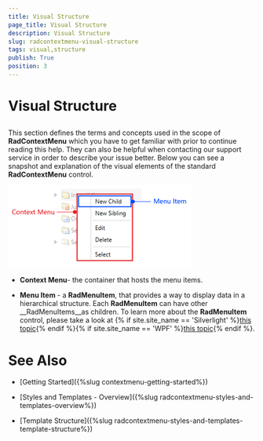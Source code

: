 ```yaml
---
title: Visual Structure
page_title: Visual Structure
description: Visual Structure
slug: radcontextmenu-visual-structure
tags: visual,structure
publish: True
position: 3
---
```


# Visual Structure



## 

This section defines the terms and concepts used in the scope of __RadContextMenu__ which you have to get familiar with prior to continue reading this help. They can also be helpful when contacting our support service in order to describe your issue better. Below you can see a snapshot and explanation of the visual elements of the standard __RadContextMenu__ control.
        

![Rad Context Menu Visual Structure 02](images/RadContextMenu_Visual_Structure_02.PNG)

* __Context Menu__- the container that hosts the menu items.
          

* __Menu Item__ - a __RadMenuItem__, that provides a way to display data in a hierarchical structure. Each __RadMenuItem__ can have other __RadMenuItems__as children. To learn more about the __RadMenuItem__ control, please take a look at
            {% if site.site_name == 'Silverlight' %}[this topic](http://www.telerik.com/help/silverlight/radmenu-visual-structure.html){% endif %}{% if site.site_name == 'WPF' %}[this topic](http://www.telerik.com/help/wpf/radmenu-visual-structure.html){% endif %}.
          

# See Also

 * [Getting Started]({%slug contextmenu-getting-started%})

 * [Styles and Templates - Overview]({%slug radcontextmenu-styles-and-templates-overview%})

 * [Template Structure]({%slug radcontextmenu-styles-and-templates-template-structure%})
